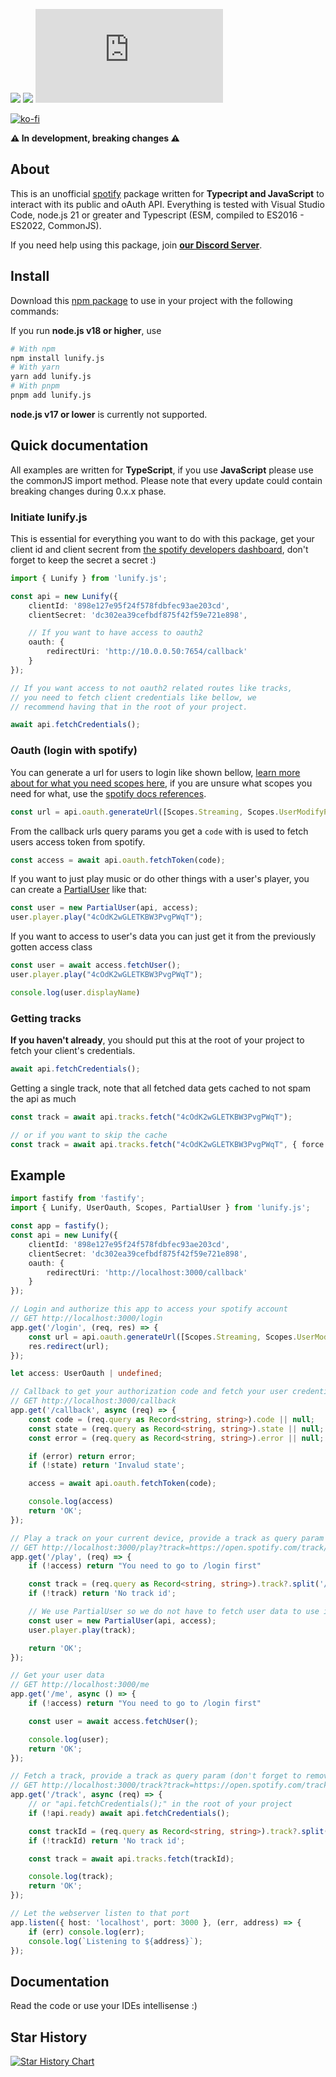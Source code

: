 [![](https://img.shields.io/discord/828676951023550495?color=5865F2&logo=discord&logoColor=white)](https://lunish.nl/support)
![](https://img.shields.io/npm/dt/lunify.js.svg?maxAge=3600)
![](https://img.shields.io/npm/v/lunify.js?maxAge=3600)

[![ko-fi](https://ko-fi.com/img/githubbutton_sm.svg)](https://ko-fi.com/I3I6AFVAP)

**⚠️ In development, breaking changes ⚠️**

## About
This is an unofficial [spotify](https://developer.spotify.com) package written for **Typecript and JavaScript** to interact with its public and oAuth API. Everything is tested with Visual Studio Code, node.js 21 or greater and Typescript (ESM, compiled to ES2016 - ES2022, CommonJS).

If you need help using this package, join **[our Discord Server](https://discord.com/invite/yYd6YKHQZH)**.

## Install
Download this [npm package](https://www.npmjs.com/package/lunify.js) to use in your project with the following commands:

If you run **node.js v18 or higher**, use
```bash
# With npm
npm install lunify.js
# With yarn
yarn add lunify.js
# With pnpm
pnpm add lunify.js
```

**node.js v17 or lower** is currently not supported.

## Quick documentation

All examples are written for **TypeScript**, if you use **JavaScript** please use the commonJS import method. Please note that every update could contain breaking changes during 0.x.x phase.

### Initiate lunify.js
This is essential for everything you want to do with this package, get your client id and client secrent from [the spotify developers dashboard](https://developer.spotify.com/dashboard), don't forget to keep the secret a secret :)
```ts
import { Lunify } from 'lunify.js';

const api = new Lunify({
    clientId: '898e127e95f24f578fdbfec93ae203cd',
    clientSecret: 'dc302ea39cefbdf875f42f59e721e898',

    // If you want to have access to oauth2
    oauth: {
        redirectUri: 'http://10.0.0.50:7654/callback'
    }
});

// If you want access to not oauth2 related routes like tracks,
// you need to fetch client credentials like bellow, we
// recommend having that in the root of your project.

await api.fetchCredentials();
```

### Oauth (login with spotify)
You can generate a url for users to login like shown bellow, [learn more about for what you need scopes here](https://developer.spotify.com/documentation/web-api/concepts/scopes), if you are unsure what scopes you need for what, use the [spotify docs references](https://developer.spotify.com/documentation).
```ts
const url = api.oauth.generateUrl([Scopes.Streaming, Scopes.UserModifyPlaybackState, Scopes.UserReadPlaybackState]);
```
From the callback urls query params you get a `code` with is used to fetch users access token from spotify.
```ts
const access = await api.oauth.fetchToken(code);
```
If you want to just play music or do other things with a user's player, you can create a [PartialUser](https://github.com/Luna-devv/lunify.js/blob/master/src/lib/structures/user/index.ts#L8) like that:
```ts
const user = new PartialUser(api, access);
user.player.play("4cOdK2wGLETKBW3PvgPWqT");
```
If you want to access to user's data you can just get it from the previously gotten access class
```ts
const user = await access.fetchUser();
user.player.play("4cOdK2wGLETKBW3PvgPWqT");

console.log(user.displayName)
```

### Getting tracks
**If you haven't already**, you should put this at the root of your project to fetch your client's credentials.
```ts
await api.fetchCredentials();
```

Getting a single track, note that all fetched data gets cached to not spam the api as much
```ts
const track = await api.tracks.fetch("4cOdK2wGLETKBW3PvgPWqT");

// or if you want to skip the cache
const track = await api.tracks.fetch("4cOdK2wGLETKBW3PvgPWqT", { force: true });
```

## Example
```ts
import fastify from 'fastify';
import { Lunify, UserOauth, Scopes, PartialUser } from 'lunify.js';

const app = fastify();
const api = new Lunify({
    clientId: '898e127e95f24f578fdbfec93ae203cd',
    clientSecret: 'dc302ea39cefbdf875f42f59e721e898',
    oauth: {
        redirectUri: 'http://localhost:3000/callback'
    }
});

// Login and authorize this app to access your spotify account
// GET http://localhost:3000/login
app.get('/login', (req, res) => {
    const url = api.oauth.generateUrl([Scopes.Streaming, Scopes.UserModifyPlaybackState, Scopes.UserReadPlaybackState]);
    res.redirect(url);
});

let access: UserOauth | undefined;

// Callback to get your authorization code and fetch your user credentials (NOT spotify login credentials)
// GET http://localhost:3000/callback
app.get('/callback', async (req) => {
    const code = (req.query as Record<string, string>).code || null;
    const state = (req.query as Record<string, string>).state || null;
    const error = (req.query as Record<string, string>).error || null;

    if (error) return error;
    if (!state) return 'Invalud state';

    access = await api.oauth.fetchToken(code);

    console.log(access)
    return 'OK';
});

// Play a track on your current device, provide a track as query param (don't forget to remove all of spotifies tracking queries from their links)
// GET http://localhost:3000/play?track=https://open.spotify.com/track/0ZVjgfaC2Ptrod9v6p9KFP
app.get('/play', (req) => {
    if (!access) return "You need to go to /login first"

    const track = (req.query as Record<string, string>).track?.split('/track/')?.[1]?.split('?')[0];
    if (!track) return 'No track id';

    // We use PartialUser so we do not have to fetch user data to use it's player
    const user = new PartialUser(api, access);
    user.player.play(track);

    return 'OK';
});

// Get your user data
// GET http://localhost:3000/me
app.get('/me', async () => {
    if (!access) return "You need to go to /login first"

    const user = await access.fetchUser();

    console.log(user);
    return 'OK';
});

// Fetch a track, provide a track as query param (don't forget to remove all of spotifies tracking queries from their links)
// GET http://localhost:3000/track?track=https://open.spotify.com/track/0ZVjgfaC2Ptrod9v6p9KFP
app.get('/track', async (req) => {
    // or "api.fetchCredentials();" in the root of your project
    if (!api.ready) await api.fetchCredentials();

    const trackId = (req.query as Record<string, string>).track?.split('/track/')?.[1]?.split('?')[0];
    if (!trackId) return 'No track id';

    const track = await api.tracks.fetch(trackId);

    console.log(track);
    return 'OK';
});

// Let the webserver listen to that port
app.listen({ host: 'localhost', port: 3000 }, (err, address) => {
    if (err) console.log(err);
    console.log(`Listening to ${address}`);
});
```

## Documentation
Read the code or use your IDEs intellisense :) 

## Star History

<a href="https://star-history.com/#Luna-devv/lunify.js&Date">
  <picture>
    <source media="(prefers-color-scheme: dark)" srcset="https://api.star-history.com/svg?repos=Luna-devv/lunify.js&type=Date&theme=dark" />
    <source media="(prefers-color-scheme: light)" srcset="https://api.star-history.com/svg?repos=Luna-devv/lunify.js&type=Date" />
    <img alt="Star History Chart" src="https://api.star-history.com/svg?repos=Luna-devv/lunify.js&type=Date" />
  </picture>
</a>
